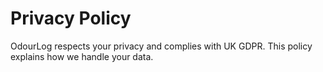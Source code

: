 # Privacy Policy

OdourLog respects your privacy and complies with UK GDPR. This policy explains how we handle your data.